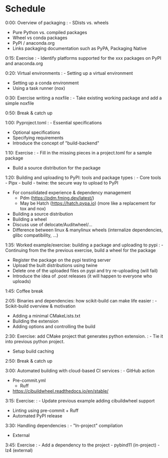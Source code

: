 # Schedule

0:00: Overview of packaging
: - SDists  vs. wheels
  - Pure Python vs. compiled packages
  - Wheel vs conda packages
  - PyPI / anaconda.org
  - Links packaging documentation such as PyPA, Packaging Native

0:15: Exercise
: - Identify platforms supported for the xxx packages on PyPI and anaconda.org

0:20: Virtual environments
: - Setting up a virtual environment
  - Setting up a conda environment
  - Using a task runner (nox)

0:30: Exercise writing a noxfile
: - Take existing working package and add a simple noxfile

0:50: Break & catch up

1:00: Pyproject.toml
: - Essential specifications
  - Optional specifications
  - Specifying requirements
  - Introduce the concept of "build-backend"

1:10: Exercise
: - Fill in the missing pieces in a project.toml for a sample package
  - Build a source distribution for the package

1:20: Building and uploading to PyPI: tools and package types
: - Core tools
    - Pipx
    - build
    - twine: the secure way to upload to PyPI
  - For consolidated experience & dependency management
    - Pdm  (https://pdm.fming.dev/latest/)
    - May be Hatch (https://hatch.pypa.io) (more like a replacement for tox and nox)
  - Building a source distribution
  - Building a wheel
  - Discuss use of delocate/Auditwheel/…
  - Difference between linux & manylinux wheels (internalize dependencies, glibc compatibility, …)

1:35: Worked example/exercise: building a package and uploading to pypi
: - Continuing from the the previous exercise, build a wheel for the package
  - Register the package on the pypi testing server
  - Upload the built distributions using twine
  - Delete one of the uploaded files on pypi and try re-uploading (will fail)
  - Introduce the idea of .post releases (it will happen to everyone who uploads)

1:45: Coffee break

2:05: Binaries and dependencies: how scikit-build can make life easier
: - Scikit-build overview & motivation
  - Adding a minimal CMakeLists.txt
  - Building the extension
  - Adding options and controlling the build

2:30: Exercise: add CMake project that generates python extension.
: - Tie it into previous python project.
  - Setup build caching

2:50: Break & catch up

3:00: Automated building with cloud-based CI services
: - GitHub action
  - Pre-commit.yml
      - Ruff
  - https://cibuildwheel.readthedocs.io/en/stable/

3:15: Exercise:
: - Update previous example adding cibuildwheel support
  - Linting using pre-commit + Ruff
  - Automated PyPI release


3:30: Handling dependencies
: - "In-project" compilation
  - External

3:45: Exercise
: - Add a dependency to the project
    - pybind11 (in-project)
    - lz4 (external)
